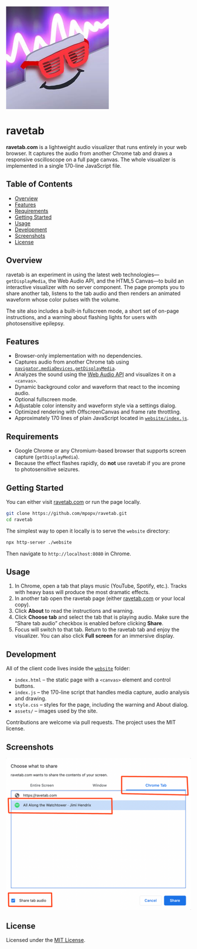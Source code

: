 ![ravetab logo](https://github.com/mpopv/ravetab/blob/master/website/assets/ravetab.jpg?raw=true)

# ravetab

**ravetab.com** is a lightweight audio visualizer that runs entirely in your web browser. It captures the audio from another Chrome tab and draws a responsive oscilloscope on a full page canvas. The whole visualizer is implemented in a single 170-line JavaScript file.

## Table of Contents
- [Overview](#overview)
- [Features](#features)
- [Requirements](#requirements)
- [Getting Started](#getting-started)
- [Usage](#usage)
- [Development](#development)
- [Screenshots](#screenshots)
- [License](#license)

## Overview

ravetab is an experiment in using the latest web technologies—`getDisplayMedia`, the Web Audio API, and the HTML5 Canvas—to build an interactive visualizer with no server component. The page prompts you to share another tab, listens to the tab audio and then renders an animated waveform whose color pulses with the volume.

The site also includes a built-in fullscreen mode, a short set of on-page instructions, and a warning about flashing lights for users with photosensitive epilepsy.

## Features
- Browser-only implementation with no dependencies.
- Captures audio from another Chrome tab using [`navigator.mediaDevices.getDisplayMedia`](https://developer.mozilla.org/en-US/docs/Web/API/MediaDevices/getDisplayMedia).
- Analyzes the sound using the [Web Audio API](https://developer.mozilla.org/en-US/docs/Web/API/Web_Audio_API) and visualizes it on a `<canvas>`.
- Dynamic background color and waveform that react to the incoming audio.
- Optional fullscreen mode.
 - Adjustable color intensity and waveform style via a settings dialog.
- Optimized rendering with OffscreenCanvas and frame rate throttling.
- Approximately 170 lines of plain JavaScript located in [`website/index.js`](website/index.js).

## Requirements
- Google Chrome or any Chromium-based browser that supports screen capture (`getDisplayMedia`).
- Because the effect flashes rapidly, do **not** use ravetab if you are prone to photosensitive seizures.

## Getting Started
You can either visit [ravetab.com](https://ravetab.com) or run the page locally.

```bash
git clone https://github.com/mpopv/ravetab.git
cd ravetab
```

The simplest way to open it locally is to serve the `website` directory:

```bash
npx http-server ./website
```

Then navigate to `http://localhost:8080` in Chrome.

## Usage
1. In Chrome, open a tab that plays music (YouTube, Spotify, etc.). Tracks with heavy bass will produce the most dramatic effects.
2. In another tab open the ravetab page (either [ravetab.com](https://ravetab.com) or your local copy).
3. Click **About** to read the instructions and warning.
4. Click **Choose tab** and select the tab that is playing audio. Make sure the “Share tab audio” checkbox is enabled before clicking **Share**.
5. Focus will switch to that tab. Return to the ravetab tab and enjoy the visualizer. You can also click **Full screen** for an immersive display.

## Development
All of the client code lives inside the [`website`](website) folder:

- `index.html` – the static page with a `<canvas>` element and control buttons.
- `index.js` – the 170-line script that handles media capture, audio analysis and drawing.
- `style.css` – styles for the page, including the warning and About dialog.
- `assets/` – images used by the site.

Contributions are welcome via pull requests. The project uses the MIT license.

## Screenshots
![ravetab screenshot](website/assets/instructions.png)

## License
Licensed under the [MIT License](LICENSE).
